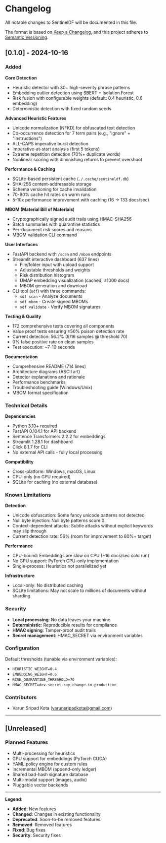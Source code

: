 # Changelog

All notable changes to SentinelDF will be documented in this file.

The format is based on [Keep a Changelog](https://keepachangelog.com/en/1.0.0/),
and this project adheres to [Semantic Versioning](https://semver.org/spec/v2.0.0.html).

## [0.1.0] - 2024-10-16

### Added

**Core Detection**
- Heuristic detector with 30+ high-severity phrase patterns
- Embedding outlier detection using SBERT + Isolation Forest
- Risk fusion with configurable weights (default: 0.4 heuristic, 0.6 embedding)
- Deterministic detection with fixed random seeds

**Advanced Heuristic Features**
- Unicode normalization (NFKD) for obfuscated text detection
- Co-occurrence detection for 7 term pairs (e.g., "ignore" + "instructions")
- ALL-CAPS imperative burst detection
- Imperative-at-start analysis (first 5 tokens)
- Extreme repetition detection (70%+ duplicate words)
- Nonlinear scoring with diminishing returns to prevent overshoot

**Performance & Caching**
- SQLite-based persistent cache (`./.cache/sentineldf.db`)
- SHA-256 content-addressable storage
- Schema versioning for cache invalidation
- 70-90% cache hit rates on warm runs
- 5-10x performance improvement with caching (16 → 133 docs/sec)

**MBOM (Material Bill of Materials)**
- Cryptographically signed audit trails using HMAC-SHA256
- Batch summaries with quarantine statistics
- Per-document risk scores and reasons
- MBOM validation CLI command

**User Interfaces**
- FastAPI backend with `/scan` and `/mbom` endpoints
- Streamlit interactive dashboard (637 lines)
  - File/folder input with upload support
  - Adjustable thresholds and weights
  - Risk distribution histogram
  - UMAP embedding visualization (cached, ≤1000 docs)
  - MBOM generation and download
- CLI tool (`sdf`) with three commands:
  - `sdf scan` - Analyze documents
  - `sdf mbom` - Create signed MBOMs
  - `sdf validate` - Verify MBOM signatures

**Testing & Quality**
- 172 comprehensive tests covering all components
- Value proof tests ensuring ≥50% poison detection rate
- Current detection: 56.2% (9/16 samples @ threshold 70)
- 0% false positive rate on clean samples
- Test execution: ~7-10 seconds

**Documentation**
- Comprehensive README (714 lines)
- Architecture diagrams (ASCII art)
- Detector explanations and rationale
- Performance benchmarks
- Troubleshooting guide (Windows/Unix)
- MBOM format specification

### Technical Details

**Dependencies**
- Python 3.10+ required
- FastAPI 0.104.1 for API backend
- Sentence Transformers 2.2.2 for embeddings
- Streamlit 1.28.1 for dashboard
- Click 8.1.7 for CLI
- No external API calls - fully local processing

**Compatibility**
- Cross-platform: Windows, macOS, Linux
- CPU-only (no GPU required)
- SQLite for caching (no external database)

### Known Limitations

**Detection**
- Unicode obfuscation: Some fancy unicode patterns not detected
- Null byte injection: Null byte patterns score 0
- Context-dependent attacks: Subtle attacks without explicit keywords may slip through
- Current detection rate: 56% (room for improvement to 80%+ target)

**Performance**
- CPU-bound: Embeddings are slow on CPU (~16 docs/sec cold run)
- No GPU support: PyTorch CPU-only implementation
- Single-process: Heuristics not parallelized yet

**Infrastructure**
- Local-only: No distributed caching
- SQLite limitations: May not scale to millions of documents without sharding

### Security

- **Local processing**: No data leaves your machine
- **Deterministic**: Reproducible results for compliance
- **HMAC signing**: Tamper-proof audit trails
- **Secret management**: HMAC_SECRET via environment variables

### Configuration

Default thresholds (tunable via environment variables):
- `HEURISTIC_WEIGHT=0.4`
- `EMBEDDING_WEIGHT=0.6`
- `RISK_QUARANTINE_THRESHOLD=70`
- `HMAC_SECRET=dev-secret-key-change-in-production`

### Contributors

- Varun Sripad Kota (varunsripadkota@gmail.com)

---

## [Unreleased]

### Planned Features

- Multi-processing for heuristics
- GPU support for embeddings (PyTorch CUDA)
- YAML policy engine for custom rules
- Incremental MBOM (append-only ledger)
- Shared bad-hash signature database
- Multi-modal support (images, audio)
- Pluggable vector backends

---

**Legend**:
- **Added**: New features
- **Changed**: Changes in existing functionality
- **Deprecated**: Soon-to-be removed features
- **Removed**: Removed features
- **Fixed**: Bug fixes
- **Security**: Security fixes
